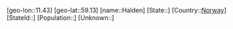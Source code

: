 ﻿---
location: [59.13,11.43]
type: City
tags:
- geo/City


SpocWebEntityId: 30718
isDeleted: false
confidential: public

---
[geo-lon::11.43]
[geo-lat::59.13]
[name::Halden]
[State::]
[Country::[Norway](geo/Continent/Europe/Norway.md)]
[StateId::]
[Population::]
[Unknown::]

